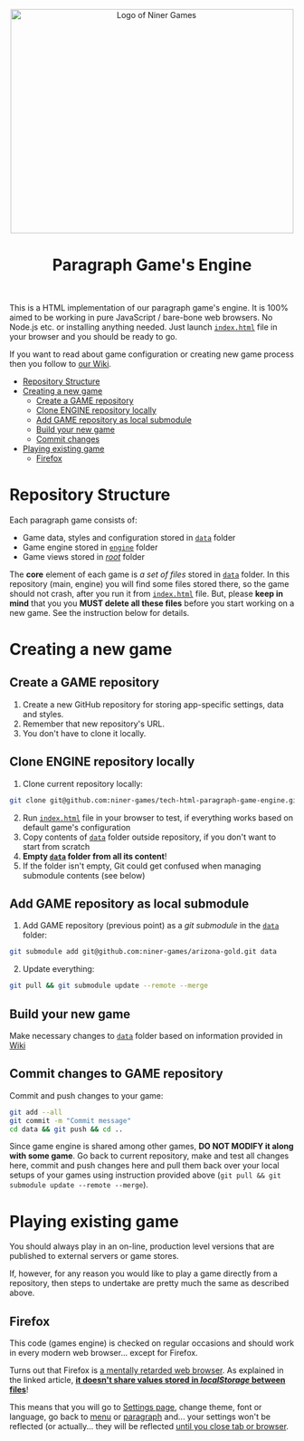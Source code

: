 <!--suppress ALL -->

<p align="center">
    <a href="https://www.ninergames.com/" target="_blank">
        <img src="https://github.com/niner-games/template-repository/assets/2903392/8ded911a-66d9-44d3-a7cf-b1be285be536" alt="Logo of Niner Games" width="500" height="396">
    </a><br />
</p>

<h1 align="center">Paragraph Game's Engine</h1><br />

This is a HTML implementation of our paragraph game's engine. It is 100% aimed to be working in pure JavaScript / bare-bone
web browsers. No Node.js etc. or installing anything needed. Just launch [`index.html`](https://github.com/niner-games/tech-html-paragraph-game-engine/blob/main/index.html)
file in your browser and you should be ready to go.

If you want to read about game configuration or creating new game process then you follow to [our Wiki](https://github.com/niner-games/tech-html-paragraph-game-engine/wiki).

- [Repository Structure](#repository-structure)
- [Creating a new game](#creating-a-new-game)
    * [Create a GAME repository](#create-a-game-repository)
    * [Clone ENGINE repository locally](#clone-engine-repository-locally)
    * [Add GAME repository as local submodule](#add-game-repository-as-local-submodule)
    * [Build your new game](#build-your-new-game)
    * [Commit changes](#commit-changes-to-game-repository)
- [Playing existing game](#playing-existing-game)
    * [Firefox](#firefox)

# Repository Structure

Each paragraph game consists of:

- Game data, styles and configuration stored in [`data`](https://github.com/niner-games/tech-html-paragraph-game-engine/tree/main/data) folder
- Game engine stored in [`engine`](https://github.com/niner-games/tech-html-paragraph-game-engine/tree/main/engine) folder
- Game views stored in [_root_](https://github.com/niner-games/tech-html-paragraph-game-engine/tree/main) folder

The **core** element of each game is _a set of files_ stored in [`data`](https://github.com/niner-games/tech-html-paragraph-game-engine/tree/main/data)
folder. In this repository (main, engine) you will find some files stored there, so the game should not crash, after you
run it from [`index.html`](https://github.com/niner-games/tech-html-paragraph-game-engine/blob/main/index.html) file. But,
please **keep in mind** that you you **MUST delete all these files** before you start working on a new game. See the instruction
below for details.

# Creating a new game

## Create a GAME repository

1. Create a new GitHub repository for storing app-specific settings, data and styles.
2. Remember that new repository's URL.
3. You don't have to clone it locally.

## Clone ENGINE repository locally

1. Clone current repository locally:

```bash
git clone git@github.com:niner-games/tech-html-paragraph-game-engine.git
```

2. Run [`index.html`](https://github.com/niner-games/tech-html-paragraph-game-engine/blob/main/index.html) file in your browser to test, if everything works based on default game's configuration
3. Copy contents of [`data`](https://github.com/niner-games/tech-html-paragraph-game-engine/tree/main/data) folder outside repository, if you don't want to start from scratch
4. **Empty [`data`](https://github.com/niner-games/tech-html-paragraph-game-engine/tree/main/data) folder from all its content**!
5. If the folder isn't empty, Git could get confused when managing submodule contents (see below)

## Add GAME repository as local submodule

1. Add GAME repository (previous point) as a _git submodule_ in the [`data`](https://github.com/niner-games/tech-html-paragraph-game-engine/tree/main/data) folder:

```bash
git submodule add git@github.com:niner-games/arizona-gold.git data
```

2. Update everything:

```bash
git pull && git submodule update --remote --merge
```

## Build your new game

Make necessary changes to [`data`](https://github.com/niner-games/tech-html-paragraph-game-engine/tree/main/data) folder based on information provided in [Wiki](https://github.com/niner-games/tech-html-paragraph-game-engine/wiki)

## Commit changes to GAME repository

Commit and push changes to your game:

```bash
git add --all
git commit -m "Commit message"
cd data && git push && cd ..
```

Since game engine is shared among other games, **DO NOT MODIFY it along with some game**. Go back to current repository,
make and test all changes here, commit and push changes here and pull them back over your local setups of your games using
instruction provided above (`git pull && git submodule update --remote --merge`).

# Playing existing game

You should always play in an on-line, production level versions that are published to external servers or game stores.

If, however, for any reason you would like to play a game directly from a repository, then steps to undertake are pretty
much the same as described above.

## Firefox

This code (games engine) is checked on regular occasions and should work in every modern web browser... except for Firefox.

Turns out that Firefox is [a mentally retarded web browser](https://onezeronull.com/2023/11/03/localstorage-vs-firefox/).
As explained in the linked article, [**it doesn't share values stored in _localStorage_ between files**](https://stackoverflow.com/q/78146699/1469208)!

This means that you will go to [Settings page](https://github.com/niner-games/tech-html-paragraph-game-engine/blob/main/settings.html),
change theme, font or language, go back to [menu](https://github.com/niner-games/tech-html-paragraph-game-engine/blob/main/menu.html)
or [paragraph](https://github.com/niner-games/tech-html-paragraph-game-engine/blob/main/paragraph.html) and... your settings won't be reflected (or actually... they will be reflected [until you close tab or browser](https://github.com/niner-games/tech-html-paragraph-game-engine/commit/8a1a8121a1ce67c6b048e0e97ab47cbb8e5aeadf#diff-b602b2240cbcb4e4de89f3446fd527f80e57a44d4f7bdb011023f9c109c798de).